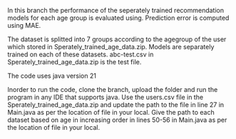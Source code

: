 In this branch the performance of the seperately trained recommendation models for each age group is evaluated using. Prediction error is computed using MAE.

The dataset is splitted into 7 groups according to the agegroup of the user which stored in Sperately_trained_age_data.zip. Models are separately trained on each of these datasets.
abc-test.csv in Sperately_trained_age_data.zip is the test file.

The code uses java version 21

Inorder to run the code, clone the branch, upload the folder and run the program in any IDE that supports java. Use the users.csv file in the Sperately_trained_age_data.zip and 
update the path to the file in line 27 in Main.java as per the location of file in your local. 
Give the path to each dataset based on age in increasing order in lines 50-56 in Main.java as per the location of file in your local.
